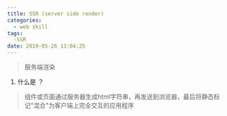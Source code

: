 ```yaml
---
title: SSR (server side render)
categories:
  - web skill
tags:
  -SSR
date: 2019-05-26 13:04:25
---
```


> 服务端渲染
<!--more-->

1. 什么是 ？

> 组件或页面通过服务器生成html字符串，再发送到浏览器，最后将静态标记"混合"为客户端上完全交互的应用程序


